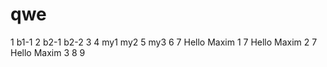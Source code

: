 # qwe
1  b1-1
2  b2-1 b2-2
3
4  my1  my2
5  my3
6
7 Hello Maxim 1
7 Hello Maxim 2
7 Hello Maxim 3
8
9
